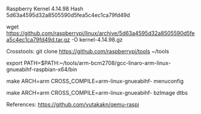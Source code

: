 Raspberry Kernel 4.14.98 Hash 5d63a4595d32a8505590d5fea5c4ec1ca79fd49d

wget https://github.com/raspberrypi/linux/archive/5d63a4595d32a8505590d5fea5c4ec1ca79fd49d.tar.gz -O kernel-4.14.98.gz

Crosstools: git clone https://github.com/raspberrypi/tools ~/tools

export PATH=$PATH:~/tools/arm-bcm2708/gcc-linaro-arm-linux-gnueabihf-raspbian-x64/bin

make ARCH=arm CROSS_COMPILE=arm-linux-gnueabihf- menuconfig

make ARCH=arm CROSS_COMPILE=arm-linux-gnueabihf- bzImage dtbs

References: https://github.com/yutakakn/qemu-raspi
